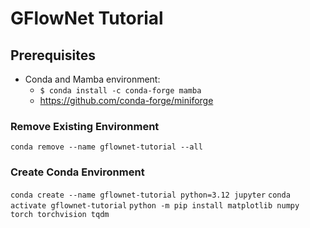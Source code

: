 # GFlowNet Tutorial

## Prerequisites
* Conda and Mamba environment:
  * ```$ conda install -c conda-forge mamba```
  * https://github.com/conda-forge/miniforge

### Remove Existing Environment
```conda remove --name gflownet-tutorial --all```

### Create Conda Environment

```conda create --name gflownet-tutorial python=3.12 jupyter```
```conda activate gflownet-tutorial```
```python -m pip install matplotlib numpy torch torchvision tqdm```
